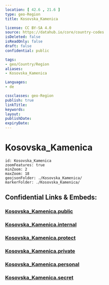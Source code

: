 ```yaml
---
location: [ 42.6 , 21.6 ] 
type: geo-Region
title: Kosovska_Kamenica

license: CC BY-SA 4.0
source: https://datahub.io/core/country-codes
isDeleted: false
isReadOnly: false
draft: false
confidential: public

tags:
- geo/Country/Region
aliases:
- Kosovska_Kamenica

Languages:
- de

cssclasses: geo-Region
publish: true
linkTitle: 
keywords: 
layout: 
publishDate: 
expiryDate: 
---
```


# Kosovska_Kamenica

```leaflet
id: Kosovska_Kamenica
zoomFeatures: true 
minZoom: 2 
maxZoom: 18
geojsonFolder: ./Kosovska_Kamenica/
markerFolder: ./Kosovska_Kamenica/
```


## Confidential Links & Embeds: 

### [Kosovska_Kamenica.public](/_public/\Earth\Continent\Europe\Europe~South\Kosovo\districts~Kosovo\Gnjilane\counties~GnjilaneKosovska_Kamenica.public.md) 

### [Kosovska_Kamenica.internal](/_internal/\Earth\Continent\Europe\Europe~South\Kosovo\districts~Kosovo\Gnjilane\counties~GnjilaneKosovska_Kamenica.internal.md) 

### [Kosovska_Kamenica.protect](/_protect/\Earth\Continent\Europe\Europe~South\Kosovo\districts~Kosovo\Gnjilane\counties~GnjilaneKosovska_Kamenica.protect.md) 

### [Kosovska_Kamenica.private](/_private/\Earth\Continent\Europe\Europe~South\Kosovo\districts~Kosovo\Gnjilane\counties~GnjilaneKosovska_Kamenica.private.md) 

### [Kosovska_Kamenica.personal](/_personal/\Earth\Continent\Europe\Europe~South\Kosovo\districts~Kosovo\Gnjilane\counties~GnjilaneKosovska_Kamenica.personal.md) 

### [Kosovska_Kamenica.secret](/_secret/\Earth\Continent\Europe\Europe~South\Kosovo\districts~Kosovo\Gnjilane\counties~GnjilaneKosovska_Kamenica.secret.md)

